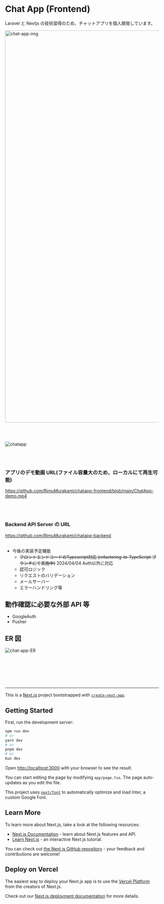 # Chat App (Frontend)

Laravel と Nextjs の技術習得のため、チャットアプリを個人開発しています。

<img width="1279" alt="chat-app-img" src="https://github.com/RimuMurakami/chatapp-frontend/assets/118171336/d371f38d-b85c-4053-86e0-48979c1787ea">

<br><br>

![chatapp](https://github.com/RimuMurakami/chatapp-frontend/assets/118171336/e796e909-e3df-464e-964c-fa5097554128)

<br><br>

### アプリのデモ動画 URL(ファイル容量大のため、ローカルにて再生可能)

https://github.com/RimuMurakami/chatapp-frontend/blob/main/ChatApp-demo.mp4

<br><br>
### Backend API Server の URL

https://github.com/RimuMurakami/chatapp-backend
<br><br>

- 今後の実装予定機能
  - <s>フロントエンドコードのTypescript対応 (refactoring-to-TypeScript ブランチにて実施中)</s> 2024/04/04 Auth以外に対応
  - 認可ロジック
  - リクエストのバリデーション
  - メールサーバー
  - エラーハンドリング等

## 動作確認に必要な外部 API 等

- GoogleAuth
- Pusher

## ER 図

![chat-app-ER](https://github.com/RimuMurakami/chatapp-frontend/assets/118171336/28887a64-9c9a-495f-8c76-b1f2a5726c3b)

<br><br><br><br><br><hr>

This is a [Next.js](https://nextjs.org/) project bootstrapped with [`create-next-app`](https://github.com/vercel/next.js/tree/canary/packages/create-next-app).

## Getting Started

First, run the development server:

```bash
npm run dev
# or
yarn dev
# or
pnpm dev
# or
bun dev
```

Open [http://localhost:3000](http://localhost:3000) with your browser to see the result.

You can start editing the page by modifying `app/page.tsx`. The page auto-updates as you edit the file.

This project uses [`next/font`](https://nextjs.org/docs/basic-features/font-optimization) to automatically optimize and load Inter, a custom Google Font.

## Learn More

To learn more about Next.js, take a look at the following resources:

- [Next.js Documentation](https://nextjs.org/docs) - learn about Next.js features and API.
- [Learn Next.js](https://nextjs.org/learn) - an interactive Next.js tutorial.

You can check out [the Next.js GitHub repository](https://github.com/vercel/next.js/) - your feedback and contributions are welcome!

## Deploy on Vercel

The easiest way to deploy your Next.js app is to use the [Vercel Platform](https://vercel.com/new?utm_medium=default-template&filter=next.js&utm_source=create-next-app&utm_campaign=create-next-app-readme) from the creators of Next.js.

Check out our [Next.js deployment documentation](https://nextjs.org/docs/deployment) for more details.
